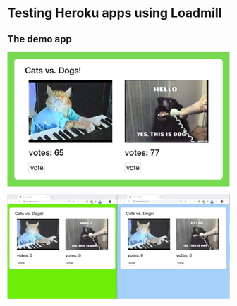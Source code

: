 # Testing Heroku apps using Loadmill

## The demo app
![](public/demo.png)

![](public/gor_demo.gif)
